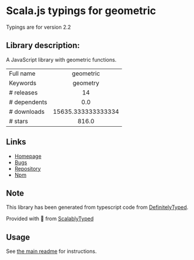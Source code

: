 
# Scala.js typings for geometric

Typings are for version 2.2

## Library description:
A JavaScript library with geometric functions.

|                    |                 |
| ------------------ | :-------------: |
| Full name          | geometric |
| Keywords           | geometry |
| # releases         | 14 |
| # dependents       | 0.0 |
| # downloads        | 15635.333333333334 |
| # stars            | 816.0 |

## Links
- [Homepage](https://github.com/HarryStevens/geometric#readme)
- [Bugs](https://github.com/HarryStevens/geometric/issues)
- [Repository](https://github.com/HarryStevens/geometric)
- [Npm](https://www.npmjs.com/package/geometric)
    


## Note
This library has been generated from typescript code from [DefinitelyTyped](https://definitelytyped.org).

Provided with :purple_heart: from [ScalablyTyped](https://github.com/oyvindberg/ScalablyTyped)

## Usage
See [the main readme](../../readme.md) for instructions.


